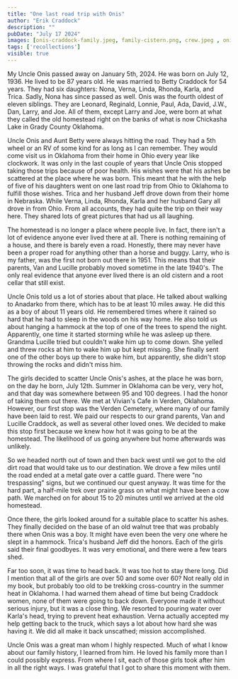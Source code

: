 ```yaml
---
title: "One last road trip with Onis"
author: "Erik Craddock"
description: ""
pubDate: "July 17 2024"
images: [onis-craddock-family.jpeg, family-cistern.png, crew.jpeg , onis-betty.jpeg, onis-family.jpeg, chickasha-lake.jpeg,van-craddock-marker.png, lucille-craddock-marker.png, cistern.png,old-root-cellar.jpeg, walnut-tree.jpeg, onis.png, linda.jpeg, rhonda-trica-karla.jpeg,trica.png,  karla.jpeg,verna.jpeg, brothers.jpeg ]
tags: ['recollections']
visible: true
---
```

My Uncle Onis passed away on January 5th, 2024. He was born on July 12, 1936. He lived to be 87 years old. He was married to Betty Craddock for 54 years. They had six daughters: Nona, Verna, Linda, Rhonda, Karla, and Trica. Sadly, Nona has since passed as well. Onis was the fourth oldest of eleven siblings. They are Leonard, Reginald, Lonnie, Paul, Ada, David, J.W., Dan, Larry, and Joe. All of them, except Larry and Joe, were born at what they called the old homestead right on the banks of what is now Chickasha Lake in Grady County Oklahoma.

Uncle Onis and Aunt Betty were always hitting the road. They had a 5th wheel or an RV of some kind for as long as I can remember. They would come visit us in Oklahoma from their home in Ohio every year like clockwork. It was only in the last couple of years that Uncle Onis stopped taking those trips because of poor health. His wishes were that his ashes be scattered at the place where he was born. This meant that he with the help of five of his daughters went on one last road trip from Ohio to Oklahoma to fulfill those wishes. Trica and her husband Jeff drove down from their home in Nebraska. While Verna, Linda, Rhonda, Karla and her husband Gary all drove in from Ohio. From all accounts, they had quite the trip on their way here. They shared lots of great pictures that had us all laughing.

The homestead is no longer a place where people live. In fact, there isn't a lot of evidence anyone ever lived there at all. There is nothing remaining of a house, and there is barely even a road. Honestly, there may never have been a proper road for anything other than a horse and buggy. Larry, who is my father, was the first not born out there in 1951. This means that their parents, Van and Lucille probably moved sometime in the late 1940's. The only real evidence that anyone ever lived there is an old cistern and a root cellar that still exist.

Uncle Onis told us a lot of stories about that place. He talked about walking to Anadarko from there, which has to be at least 10 miles away. He did this as a boy of about 11 years old. He remembered times where it rained so hard that he had to sleep in the woods on his way home. He also told us about hanging a hammock at the top of one of the trees to spend the night. Apparently, one time it started storming while he was asleep up there. Grandma Lucille tried but couldn't wake him up to come down. She yelled and threw rocks at him to wake him up but kept missing. She finally sent one of the other boys up there to wake him, but apparently, she didn't stop throwing the rocks and didn't miss him.

The girls decided to scatter Uncle Onis's ashes, at the place he was born, on the day he born, July 12th. Summer in Oklahoma can be very, very hot, and that day was somewhere between 95 and 100 degrees. I had the honor of taking them out there. We met at Vivian's Cafe in Verden, Oklahoma. However, our first stop was the Verden Cemetery, where many of our family have been laid to rest. We paid our respects to our grand parents, Van and Lucille Craddock, as well as several other loved ones. We decided to make this stop first because we knew how hot it was going to be at the homestead. The likelihood of us going anywhere but home afterwards was unlikely.

So we headed north out of town and then back west until we got to the old dirt road that would take us to our destination. We drove a few miles until the road ended at a metal gate over a cattle guard. There were "no trespassing" signs, but we continued our quest anyway. It was time for the hard part, a half-mile trek over prairie grass on what might have been a cow path. We marched on for about 15 to 20 minutes until we arrived at the old homestead.

Once there, the girls looked around for a suitable place to scatter his ashes. They finally decided on the base of an old walnut tree that was probably there when Onis was a boy. It might have even been the very one where he slept in a hammock. Trica's husband Jeff did the honors. Each of the girls said their final goodbyes. It was very emotional, and there were a few tears shed.

Far too soon, it was time to head back. It was too hot to stay there long. Did I mention that all of the girls are over 50 and some over 60? Not really old in my book, but probably too old to be trekking cross-country in the summer heat in Oklahoma. I had warned them ahead of time but being Craddock women, none of them were going to back down. Everyone made it without serious injury, but it was a close thing. We resorted to pouring water over Karla's head, trying to prevent heat exhaustion. Verna actually accepted my help getting back to the truck, which says a lot about how hard she was having it. We did all make it back unscathed; mission accomplished.

Uncle Onis was a great man whom I highly respected. Much of what I know about our family history, I learned from him. He loved his family more than I could possibly express. From where I sit, each of those girls took after him in all the right ways. I was grateful that I got to share this moment with them.
